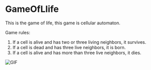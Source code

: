 # GameOfLlife

This is the game of life, this game is cellular automaton.

Game rules:

1. If a cell is alive and has two or three living neighbors, it survives.
2. If a cell is dead and has three live neighbors, it is born.
3. If a cell is alive and has more than three live neighbors, it dies.

![GIF](https://user-images.githubusercontent.com/89995833/210456649-8ea364e6-31f7-4deb-8d4b-e392049d758e.gif)
     


